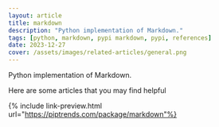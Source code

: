 ```yaml
---
layout: article
title: markdown
description: "Python implementation of Markdown."
tags: [python, markdown, pypi markdown, pypi, references]
date: 2023-12-27
cover: /assets/images/related-articles/general.png
---
```


Python implementation of Markdown.

Here are some articles that you may find helpful

{% include link-preview.html url="https://piptrends.com/package/markdown"%}